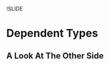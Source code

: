 !SLIDE

Dependent Types
===============
A Look At The Other Side
------------------------

<div style="display: none">

an advanced form of static typing

will be using agda, but conceptually equivalent to other dependently
typed languages

many other arguments have been given in support of functional
languages such as easier parallelism, benefits of laziness, & benefits
of modularity

this will instead present an argument to a more fundamental problem
... scaling application complexity wrt testing

huge topic, will present a high-level version with an
emphasis on testing

!SLIDE
# Huh? #

<div style="display: none">

types at a rubyconf, what gives?

!SLIDE
# Trivial type guarantees #
  
    even : ℕ → Bool
    _*_ : ℕ → ℕ → ℕ
    isGoodDay : Day → Bool

<div style="display: none">

familiar type systems only protect against limited classes of
errors... arguably too limited to be useful
need to test logic anyway which catches these problems, so dynamic
languages like ruby are just as fine of an option

this presentation is NOT about trivial type guarantees
... but they will make their appearance at the beginning and with
certain other constraints can be very valuable on their own

!SLIDE bullets
# Ruby culture of testing #

* unit tests
* integration tests
* library tests
* framework tests
* end-user application tests

<div style="display: none">

TDD, BDD, tons of test libraries, cucumber, etc
fair to say that rubyists care about testing

with so much thought, time & energy spent on testing, it is worth
exploring languages which make it easier & possible to express more
meaningful guarantees

so... rubyists care about writing correct software

!SLIDE subsection

   Why
=========

<div style="display: none">

i arrived to this after a lifelong frustration of not being able to
write trustworthy large software applications that i could not
pinpoint the cause of exactly

it takes a lot of willpower to admit that the way you've been thinking
all your life has been wrong, and there is a better way, and that is
how i feel now about dynamically typed languages (as well as
trivial statical typing)
... came from dynamic langs + GP development which is a highly dynamic field

i think that this type theory is industry-changing, not some
interesting but ultimately irrelevant topic... i now see
most other languages & code written in them as legacy

...if you're watching this and have an instinctive negative
defensive mental reaction... i completely understand where you're
coming from... i invite you instead to notice this irrational behavior
& ignore it in favor of an open mind

!SLIDE bullets
# General problems at scale #

* need less runtime crashes
* need less bugs
* need trust in a deployed application

<div style="display: none">

developing understandable & trustworthy large applications right now sucks

need to not reach a maintenance dead end on large projects!
(typical story of productive feature releases early that comes to a
grinding maintenance halt later where a new feature introduction
requires a lot of time assuring that nothing else was affected)

need to not stay up at night worrying if some remote part of the big
system we just modified was affected by a big change we just made

solution, as we've found, lies in testing... but there are still many
open problems that need to be solved

!SLIDE
# What happens at scale #

<div style="display: none">

when you try to test monolithic code, you get a combinatorial
explosion of test scenarios that becomes impractical to write
... then you break software up into highly cohesive & loosely coupled
chunks

... this works, making something possible to fit all in your head and
feasible/easy to test, as evident by small single-purpose web services
(e.g. and/or middleware mounted rack/sinatra apps), specific
gems/libraries, etc

... but now you have the problem of testing/ensuring that the whole
works together correctly & uses each chunk according to its
(parameter) expectations

... in fact the combinatoric part of the problem may have grown as the
libraries are more general than your specific monolithic software

separately, we also have the problem of debugging runtime errors,
which become easier to introduce in large applications

!SLIDE smbullets
# Specific problems at scale #

* testing all possible inputs to prevent runtime errors
* testing & comprehending a large growing suite
* testing integration of highly cohesive & loosely coupled services
* relying on trust that a library works for our use case
* knowing where runtime errors could have occurred

<div style="display: none">

there is a solution to all of these with dependent types

trust that a lib works:
... duplicating tests that a library may have covered "just to be sure" in AR, etc)
... or just trust the library

!SLIDE bullets
# Specific solutions at scale #

* coverage checking
* implicit tests
* lemmas
* universal quantification
* purity + monads

!SLIDE subsection

Coverage checking
=================

!SLIDE
    data Day : Set where
      Monday Tuesday Wednesday : Day
      Thursday Friday : Day
      Saturday Sunday : Day
 
    isGoodDay : Day → Bool
    isGoodDay Friday   = true
    isGoodDay Saturday = true
    isGoodDay Sunday   = true
    isGoodDay _        = false

    isWeekDay : Day → Bool
    isWeekDay day = not (isGoodDay day)

<div style="display: none">

in ruby this wouldn't work because you would need to treat each
argument as any kind of object with any variation of defined methods

with specific datatypes + coverage checking you can are guaranteed
to never get a runtime error for the application of any arguments
related to being in the function's domain
... a world without "called X on nil class" errors!!

you may think that this may cause a lot of work for certain
types... like imagine needing to define addition of every single number!

!SLIDE
    data ℕ : Set where
      zero : ℕ
      suc : ℕ → ℕ

    _+_ : ℕ → ℕ → ℕ
    zero + n  = n
    suc m + n = suc (m + n)

    _*_ : ℕ → ℕ → ℕ
    zero * n  = zero
    suc m * n = n + (m * n)

<div style="display: none">

instead of making your datatype list out every (infinite) natural
number, you make it inductive ("recursive"), limiting what you must
write out to the base & recursive cases

!SLIDE subsection

Implicit tests
==============

!SLIDE
    data GoodDay : Set where
      Friday Saturday Sunday : GoodDay
 
    isBestDay : GoodDay → Bool
    isBestDay Saturday = true
    isBestDay _        = false

    toDay : GoodDay → Day
    toDay Friday   = Friday
    toDay Saturday = Saturday
    toDay Sunday   = Sunday

<div style="display: none">

when writing the isBestDay function you only really want it to be
defined on any possible contenders for the title... GoodDays

you can also make new types with less constructors that are more
specific to the particular problem being solved... functions on those
are verified to be coverage complete
... then you can use a conversion function to a values in a "bigger"
type to interface with another library that uses the bigger type

notice that this specialized type is essentially an implicit test for
all functions using it... all those functions will only work for
GoodDays... and they are implicit tests because they are verified to
be coverage complete

notice that constructors across multiple types can have same names, and can be
differentiated by the type signature they are in

!SLIDE
    fromDay : Day → GoodDay
    fromDay Friday   = Friday
    fromDay Saturday = Saturday
    fromDay Sunday   = Sunday
    fromDay _        = Friday

<div style="display: none">

of course we may also need to import more general data into our
specific types...
lame defaults!!!!!!!!!

this is a problem you face when enforcing coverage in most
languages... both undesirable obvious solutions are a runtime error
(which we are trying to avoid), or picking a default, which leads to
logic errors

... to solve this we will see our first use of dependent types

!SLIDE subsection

Dependent types
===============

!SLIDE
    record ⊤ : Set where
    
    data ⊥ : Set where

    ↑ : Bool → Set
    ↑ true  = ⊤
    ↑ false = ⊥

<div style="display: none">

notice that this is a function just like everything else, it just
happens to return a Set (type) instead of a value

... there is no special keyword indicating that this is a function on types
this is introduces a very important notion in dependent types, namely
that the wall separating the world of types & the world of values has
been torn down

!SLIDE
    fromDay : (day : Day) → 
              {precondition : ↑ (isGoodDay day)} → 
              GoodDay
    fromDay Friday   = Friday
    fromDay Saturday = Saturday
    fromDay Sunday   = Sunday
    fromDay _        = Friday

    compileError : GoodDay
    compileError = fromDay Tuesday

<div style="display: none">

you can see here why these are called "dependent" types, any type can
be given a label for the value it can represent, which can be reused
or "depended upon" in later parts of the type signature, from left to right

notice that our function call (isGoodDay) happens in the type signature
precondition not used here, just for readability

implicit arguments do not need to be explicitly passed when calling
the function

here we get a compile time error, not a run time exception!!!

!SLIDE
    fromDay : (day : Day) → 
              {_ : ↑ (isGoodDay day)} → 
              GoodDay
    fromDay Friday   = Friday
    fromDay Saturday = Saturday
    fromDay Sunday   = Sunday
    fromDay Monday    {()}
    fromDay Tuesday   {()}
    fromDay Wednesday {()}
    fromDay Thursday  {()}

<div style="display: none">

rather than defining a default answer that can never get used, here we
pattern match on the fact that ⊥ has no constructors (this () is
special syntax meaning this type is not inhabited)

the {} can be used to pattern match on implicit arguments instead of
omitting them like usual

!SLIDE
     _div_ : ℕ → (n : ℕ) → 
            {_ : ↑ (nonZero n)} → ℕ

    lookup : {A : Set}(n : ℕ)(xs : List A)
             {_ : ↑ (n < length xs)} → A

    isBestDay : (d : Day) → 
                {_ : ↑ (isGoodDay d) → Bool

<div style="display: none">

... this is a really big deal, because we can encode arbitrary
preconditions to restrict our function domain... no more divide by
zero errors!!!... no more index out of bounds errors!

note that we just leave the label for "precondition" blank to show our
intent of not using it

and finally note that we could also avoid creating a separate GoodDay
type and use preconditions instead if we wanted to

!SLIDE subsection

Advanced implicit tests
=======================

<div style="display: none">

take a moment to realize that i said this presentation is on testing
but haven't shown an explicit tests yet (assertions, unit tests, etc)

a lot of value can be gained in an application by implicit assurances
through coverage checking and well-crafted and/or used specific types

we are used to this concept in the form of creating and using
abstractions (at low level code layer, or high level library/framework
layer)
... using types for these "abstractions" gives you the same benefits
but with real compile-time assurance

so far we've seen implicit tests via basic custom types, and implicit
tests via preconditions in function signatures... now we'll move on to
implicit tests via advanced custom types

!SLIDE
    data List (A : Set) : Set where
      []  : List A
      _∷_ : (x : A) (xs : List A) → List A

    bool-list : List Bool
    bool-list = false ∷ true ∷ false ∷ []

<div style="display: none">

simple polymorphic cons-based or "linked" list

!SLIDE
    data Vec (A : Set) : ℕ → Set where
      []  : Vec A zero
      _∷_ : {n : ℕ} (x : A) (xs : Vec A n) →
            Vec A (suc n)

    bool-vec : Vec Bool 3
    bool-vec = false ∷ true ∷ false ∷ []

<div style="display: none">

this is called an "indexed" type
the length of the vector/list is carried along in the type

note how the type signature changed to include the length 3
restriction, but the value stayed the same... we can get this extra
"implicit" test of the length 3 restriction "for free"!

!SLIDE
    _++_ : {A : Set} {n m : ℕ} → 
           Vec A n → Vec A m → 
           Vec A (n + m)
    [] ++ ys = ys
    x ∷ xs ++ ys = x ∷ (xs ++ ys)

<div style="display: none">

here we can see just by the type signature that the resulting vector
is length of the arguments added together... the type is giving us
extra information

again notice the "dependencies" in the type

this kind of encoding of data into types can let us make functions
like this whose type signature gives us additional safety
characteristics that you would not get in typical static typing

also note that the addition occurring in the type signature can be any
arbitrary function!

!SLIDE
    head : {A : Set} →
           List A → Maybe A
    head [] = nothing
    head (x ∷ _) = just x

    tail : {A : Set} → 
           List A → List A
    tail [] = []
    tail (_ ∷ xs) = xs

<div style="display: none">

really we want the head and tail of an empty list to be undefined, but
we also don't want runtime errors

the first example shows how we might handle the result in ruby with
nil, but then this leaks out into other functions that now have to
deal with a nil case everywhere that we really don't want ever to
happen

the second example uses a default value, which can lead to logic errors

!SLIDE
    head : {A : Set} {n : ℕ} →
           Vec A (1 + n) → A
    head (x ∷ _) = x

    tail : {A : Set} {n : ℕ} → 
           Vec A (1 + n) → Vec A n
    tail (_ ∷ xs) = xs

<div style="display: none">

here we use vectors to realize our intended domain restriction

no matter what the implicit n is, we add 1 so the argument can never
be of length zero (empty vector)

our tail type also gives more information, that the returned vector
will be of length exactly one less than the argument

note that we could have also used implicit isEmpty preconditions in
the list versions... good to have choices

!SLIDE
    data SortedList-ℕ : ℕ → Set where
      [] : SortedList-ℕ zero
      _∷_ : {n : ℕ} →
            (x : ℕ) →
            SortedList-ℕ n →
            {_ : ↑ (n ≤ x)} →
            SortedList-ℕ x

<div style="display: none">

values are correct by construction

this has incredible value... you never have to think about the
possibility that an expected sorted list is not actually sorted when
researching the cause of a bug!!!

!SLIDE
    sortedList-ℕ : SortedList-ℕ 8
    sortedList-ℕ = 8 ∷ 7 ∷ 2 ∷ []
    
    insert : {n : ℕ}(x : ℕ) →
             SortedList-ℕ n →
             SortedList-ℕ (x ⊔ n)

<div style="display: none">

if we break the sorted list semantics, we get a compilation error

here a large part of the semantics of the insert function is captured by its
type (without looking at the implementation)!!!
... the specific algorithm is hidden in the implementation, but the
abstract properties are captured in the type... a new, more revealing
form of abstraction

... the epitome of types as documentation that can't go out of date
(similar to how more familiar explicit tests act as documentation that
can't go out of date)

can also make types for things like balanced binary trees, etc
... or imagine an AuthorizedUser to protect certain functions from
only being accessed by those users

!SLIDE subsection

   Lemmas
============

<div style="display: none">

going to move into some more familiar explicit testing now

!SLIDE bullets
# Ruby test assertions #

* comments of expected results
* boolean comparison & returned boolean
* boolean comparison & exception raised

<div style="display: none">

dynamic!! (at run time)
the indicator we are left with of our "proven" fact is a boolean or
a string, neither of which have a semantic, language-level, tie
back to the assertion... "once you prove it, you lose it"
... any meaning we tie to these assertions in things like testing
frameworks are purely by convention

normal boolean tests are transformer functions that return a
bool... what that bool means is immediately lost to language
semantics, and we must rely on the convention that the bool
represented some previous check, prone to error

!SLIDE
# Curry-Howard isomorphism #
  
    -- extent in non-dependent types
    dayIsInhabited : Day
    dayIsInhabited = Thursday

<div style="display: none">

here that a Day exists is our proposition & Thursday is a proof of that

in most type systems, making an analogy like doesn't gain you much
... but with dependent types you can represent practically any
arbitrary proposition

we just saw a useful example: SortedList-ℕ
... here the constructor value forces the implicit precondition to
supply a proof of top (inhabited) or bottom (not inhabited)

!SLIDE
# Propositional equality #

     data _≡_ {A : Set} (x : A) : A → Set where
       refl : x ≡ x
    -- bogus : {y : A} → x ≡ y

<div style="display: none">

we can make a custom datatype to represent unit test assertions... all
within the language 

in the same way that we could just pick a number to constrain a vector
length to, we can pick what the function returns (evaluated to) as the
index in order to have a valid constructor for it (refl)

note that we can pick any two arbitrary values (of the same type) to
have a validly typed proposition

the reuse of the variable x in the dependency expressed in refl
happens to enforce the equality between the 2 terms in the proposition
... remember back to the Vec [] constructor using zero as its index
for an arbitrary value in ℕ... here we reuse x "arbitrarily"

!SLIDE
# Agda test assertions #

    fridayIsGoodDay : isGoodDay Friday ≡ true
    fridayIsGoodDay = refl

    typeCheckingError : isGoodDay Wednesday ≡ true
    typeCheckingError = refl
    -- /home/larrytheliquid/src/scotrubyconf/Tester.agda:27,21-25
    -- false != true of type Bool
    -- when checking that the expression refl has type false ≡ true

<div style="display: none">

static!! (at compile time)
assertions happens at the type level

these can be arbitrary return values, not just booleans

this proof can be done automatically "by interpretation" when you
mention refl, as isGoodDay is called with specific & complete args

refl acts as a first-class proof in the language of our assertion; we
can store it in a variable, pass it around to other functions as
arguments, etc

once you have a type-checked refl you have unified those 2 values with
respect to the compiler... these can be reused in other proofs as
"lemmas"... this is literal reuse within the semantics of the
language, not arbitrary reuse according to conventions

if you are serious about testing, it's hard to go back to any language
that can't semantically encode tests as proofs after dependent
types... especially so elegantly in 2 lines of code... it is beautiful

i've been working on an agda project for 2 months that i haven't
"run" once, just compiled... but i'm sure it works as it's fully
tested!
... note how the lines between run time and compile time blur with
the ability dependent types give you to interchange where you'd
typical use the two... this is a major reason why you should consider
using this type theory as someone used to dynamic typing... you get
all the advantages of static typing while being able to execute
arbitrary "dynamic value code" in unrestricted places... e.g. perform
function calls in types during compile time in order to achieve unit
testing
... this even makes things like a repl much less necessary, as TDD'ers
have experienced with using testing frameworks & tests to
prototype/design behavior/etc

!SLIDE bullets
# Intuistionistic logic #

* *Classical logic:* every statement must inherently be true or false

* *Intuistionistic logic:* a statement is only "true" if you have a
  proof for it

<div style="display: none">

the concept of the proof is a part of the semantics
as we have seen, the intuistionistic approach has more value in a
programming language

!SLIDE subsection

Universal quantification
========================

!SLIDE
    goodDaysAreGood : (good : GoodDay) →
                      isGoodDay (toDay good) ≡ true
    goodDaysAreGood Friday   = refl
    goodDaysAreGood Saturday = refl
    goodDaysAreGood Sunday   = refl

<div style="display: none">

notice that a parameterized dependent proposition can act as universal
quantification we know from logic!!!

thanks to coverage checking, doing this is guaranteed to be true for
all GoodDays

!SLIDE
    goodDaysAreNotWeekdays : (good : GoodDay) →
      isWeekDay (toDay good) ≡ false
    goodDaysAreNotWeekdays good rewrite 
      goodDaysAreGood good = refl

<div style="display: none">

here is a really important bit... while trying to prove our more
complex proposition we can reuse our already-proven smaller
universally quantified proposition... which is really just a function
that can be called with a GoodDay just like any other
function... except it returns a proof value (refl) for that specific GoodDay
... proofs are inherently compositional!!!
... we use our previous proof as a lemma (helper proof) in this more
complex proof
.... now comes a really important realization: libraries can come with
lemmas that you instantiate with values from your specific problem domain
... so library/framework users can be more productive thanks to the
work of the library/framework authors... true composition &
modularity, which we talk about all the time in production code, can
finally be had in the world of tests!!!!!! *super big deal*
... can have a "public api" of lemmas
think about how much time is wasted by starting from scratch with
each project... a framework can come with universally quantified
lemmas that you instantiate with your particular application

unit tests can be reused literally in integration tests
... no more leaving it up to hope that the results of one confirm
results in the other
what is a unit test and what is an integration test is relative
... you can use your "integration tests" in one service as lemmas to
prove statements between several interacting services
... cures the problem of the explosion of tiny services that must be
somehow confirmed to work together

once you have a universally quantified proof that has type checked in
some file, you can import & reuse it in another file without having
to re-typcheck... because it's a checked proof you can trust in it,
thus you solve many integration test preformance problems by breaking
things up into isolated, yet reusable services + proofs about them

!SLIDE
# Existential quantification
    data Σ (A : Set) (B : A → Set) : Set where
      _,_ : (x : A) (y : B x) → Σ A B

    ∃ : ∀ {A : Set} → (A → Set) → Set
    ∃ = Σ _

    aGoodBestDayExists : ∃ λ good → 
      isBestDay good ≡ true
    aGoodBestDayExists = Saturday , refl

<div style="display: none">

the really important thing to note here is that we no longer merely
return a day satisfying some constraint, or a proof of that
constraint, but both together

doing this makes future proofs that use this lemma shorter as they
don't have to get both of these pieces of information separately and
proof that they are related

!SLIDE
    inverses : (day : Day) →
               (p : isGoodDay day ≡ true) →
               FromDay day p 
                 (λ good → toDay good ≡ day)
            -- toDay (fromDay day) ≡ day
    inverses Friday   _ = refl
    inverses Saturday _ = refl
    inverses Sunday   _ = refl
    inverses Monday    ()
    inverses Tuesday   ()
    inverses Wednesday ()
    inverses Thursday  ()

<div style="display: none">

realize that this inverse property holds over every good day

!SLIDE
    FromDay : (day : Day) → 
              isGoodDay day ≡ true → 
              (GoodDay → Set) → 
              Set
    FromDay Friday   _ f = f (fromDay Friday)
    FromDay Saturday _ f = f (fromDay Saturday)
    FromDay Sunday   _ f = f (fromDay Sunday)
    FromDay Monday    () _
    FromDay Tuesday   () _
    FromDay Wednesday () _ 
    FromDay Thursday  () _

!SLIDE
    ∃₂ : {A : Set} {B : A → Set}
         (C : (x : A) → B x → Set) → Set
    ∃₂ C = ∃ λ a → ∃ λ b → C a b

    aDayBestDayExists : ∃₂ λ day p → 
      FromDay day p
        (λ good → isBestDay good ≡ true)
     -- isBestDay (fromDay day) ≡ true
    aDayBestDayExists = Saturday , refl , refl

!SLIDE subsection

Purity + monads
===============

!SLIDE
# Ruby VS purely functional

    # Ruby
    Kernel#puts
    String#reverse!

    -- Agda
    putStrLn : String → IO ⊤
    unsafeReverse : IORef String → 
                    IO (IORef String)

<div style="display: none">

Ruby unrestricted mutation & metaprogramming... useful to write but
hard to reason about later

haskell-like purity... side-effects semantically restricted in type
signature via monads... this is not unique to dependent types,
e.g. haskell does the same

ruby uses ! convention to mark dangerous operations, and to a lesser
extent side effects

haskell instead uses language semantics to guarantee where side
effects can only possibly happen

can get a list of spots where a side-effect bug could have occurred
back... without this distinction testing/debugging is harder!

imagine how confusing a ? predicate method that mutates could
be... conventions are not enough

monads for isolation of side effecting code from pure code is really
another form of implicit testing

!SLIDE
    data Image_∋_ {A B : Set}(f : A → B) : 
      B → Set where
      im : {x : A} → Image f ∋ f x

    inv : {A B : Set}(f : A → B)(y : B) → 
          Image f ∋ y → A
    inv f .(f x) (im {x}) = x

                     -- Day           GoodDay
    testInv : inv toDay Saturday im ≡ Saturday
    testInv = refl

<div style="display: none">

example advantage of purity
... generic inverse not by logging data & replaying or anything, just
via the type system!!!
... purity & dependent types let you go back in time! =p

!SLIDE
    fromDay : (day : Day) → {_ : T (isGoodDay day)} → 
              GoodDay
    fromDay Friday = inv toDay Friday im
    fromDay Saturday = inv toDay Saturday im
    fromDay Sunday = inv toDay Sunday im
    fromDay Monday {()}
    fromDay Tuesday {()}
    fromDay Wednesday {()}
    fromDay Thursday {()}

<div style="display: none">

grand finale... we can now go back and redefine fromDay
... except this time we guarantee our inverse property by definition
... no chance of screwing up, and will adapt to future code changes properly!!!

... and all our previous proofs (including our "inverses" still
check!!! (refactoring)

!SLIDE
# Fin #

!SLIDE
    data GoodDay : Day → Set where
      Friday : GoodDay Friday
      Saturday : GoodDay Saturday
      Sunday : GoodDay Sunday

    toDay : {day : Day} → GoodDay day → Day
    toDay {day} _ = day

<div style="display: none">

an alternative representation of GoodDay that directly expresses the
relationship between the two types

we get toDay "for free"

!SLIDE
    goodDaysAreGood : {day : Day} → 
      GoodDay day → isGoodDay day ≡ true
    goodDaysAreGood Friday = refl
    goodDaysAreGood Saturday = refl
    goodDaysAreGood Sunday = refl

    goodDaysAreNotWeekdays : {day : Day} → 
      GoodDay day → isWeekDay day ≡ false
    goodDaysAreNotWeekdays good 
      rewrite goodDaysAreGood good = refl

<div style="display: none">

in fact, we don't even really need toDay
